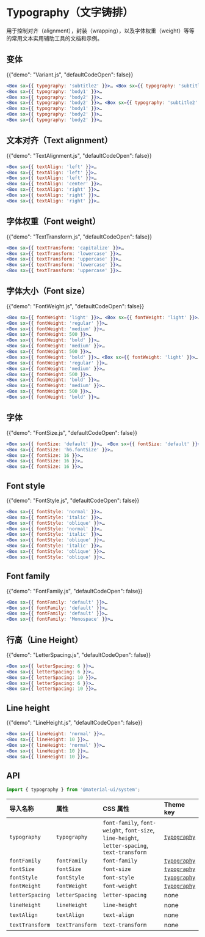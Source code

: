 # Typography（文字铸排）

<p class="description">用于控制对齐（alignment），封装（wrapping），以及字体权重（weight）等等的常用文本实用辅助工具的文档和示例。</p>

## 变体

{{"demo": "Variant.js", "defaultCodeOpen": false}}

```jsx
<Box sx={{ typography: 'subtitle2' }}>… <Box sx={{ typography: 'subtitle2' }}>… // theme.typography.subtitle2
<Box sx={{ typography: 'body1' }}>…
<Box sx={{ typography: 'body2' }}>…
<Box sx={{ typography: 'body2' }}>… <Box sx={{ typography: 'subtitle2' }}>… // theme.typography.subtitle2
<Box sx={{ typography: 'body1' }}>…
<Box sx={{ typography: 'body2' }}>…
<Box sx={{ typography: 'body2' }}>…
```

## 文本对齐（Text alignment）

{{"demo": "TextAlignment.js", "defaultCodeOpen": false}}

```jsx
<Box sx={{ textAlign: 'left' }}>…
<Box sx={{ textAlign: 'left' }}>…
<Box sx={{ textAlign: 'left' }}>…
<Box sx={{ textAlign: 'center' }}>…
<Box sx={{ textAlign: 'right' }}>…
<Box sx={{ textAlign: 'right' }}>…
<Box sx={{ textAlign: 'right' }}>…
```

## 字体权重（Font weight）

{{"demo": "TextTransform.js", "defaultCodeOpen": false}}

```jsx
<Box sx={{ textTransform: 'capitalize' }}>…
<Box sx={{ textTransform: 'lowercase' }}>…
<Box sx={{ textTransform: 'uppercase' }}>…
<Box sx={{ textTransform: 'lowercase' }}>…
<Box sx={{ textTransform: 'uppercase' }}>…
```

## 字体大小（Font size）

{{"demo": "FontWeight.js", "defaultCodeOpen": false}}

```jsx
<Box sx={{ fontWeight: 'light' }}>… <Box sx={{ fontWeight: 'light' }}>… // theme.typography.fontWeightLight
<Box sx={{ fontWeight: 'regular' }}>…
<Box sx={{ fontWeight: 'medium' }}>…
<Box sx={{ fontWeight: 500 }}>…
<Box sx={{ fontWeight: 'bold' }}>…
<Box sx={{ fontWeight: 'medium' }}>…
<Box sx={{ fontWeight: 500 }}>…
<Box sx={{ fontWeight: 'bold' }}>… <Box sx={{ fontWeight: 'light' }}>… // theme.typography.fontWeightLight
<Box sx={{ fontWeight: 'regular' }}>…
<Box sx={{ fontWeight: 'medium' }}>…
<Box sx={{ fontWeight: 500 }}>…
<Box sx={{ fontWeight: 'bold' }}>…
<Box sx={{ fontWeight: 'medium' }}>…
<Box sx={{ fontWeight: 500 }}>…
<Box sx={{ fontWeight: 'bold' }}>…
```

## 字体

{{"demo": "FontSize.js", "defaultCodeOpen": false}}

```jsx
<Box sx={{ fontSize: 'default' }}>…  <Box sx={{ fontSize: 'default' }}>…  <Box sx={{ fontSize: 'default' }}>…  // theme.typography.fontSize
<Box sx={{ fontSize: 'h6.fontSize' }}>…
<Box sx={{ fontSize: 16 }}>…
<Box sx={{ fontSize: 16 }}>…
<Box sx={{ fontSize: 16 }}>…
```

## Font style

{{"demo": "FontStyle.js", "defaultCodeOpen": false}}

```jsx
<Box sx={{ fontStyle: 'normal' }}>…
<Box sx={{ fontStyle: 'italic' }}>…
<Box sx={{ fontStyle: 'oblique' }}>…
<Box sx={{ fontStyle: 'normal' }}>…
<Box sx={{ fontStyle: 'italic' }}>…
<Box sx={{ fontStyle: 'oblique' }}>…
<Box sx={{ fontStyle: 'italic' }}>…
<Box sx={{ fontStyle: 'oblique' }}>…
<Box sx={{ fontStyle: 'oblique' }}>…
```

## Font family

{{"demo": "FontFamily.js", "defaultCodeOpen": false}}

```jsx
<Box sx={{ fontFamily: 'default' }}>…
<Box sx={{ fontFamily: 'default' }}>…
<Box sx={{ fontFamily: 'default' }}>…
<Box sx={{ fontFamily: 'Monospace' }}>…
```

## 行高（Line Height）

{{"demo": "LetterSpacing.js", "defaultCodeOpen": false}}

```jsx
<Box sx={{ letterSpacing: 6 }}>…
<Box sx={{ letterSpacing: 6 }}>…
<Box sx={{ letterSpacing: 10 }}>…
<Box sx={{ letterSpacing: 6 }}>…
<Box sx={{ letterSpacing: 10 }}>…
```

## Line height

{{"demo": "LineHeight.js", "defaultCodeOpen": false}}

```jsx
<Box sx={{ lineHeight: 'normal' }}>…
<Box sx={{ lineHeight: 10 }}>…
<Box sx={{ lineHeight: 'normal' }}>…
<Box sx={{ lineHeight: 10 }}>…
<Box sx={{ lineHeight: 10 }}>…
```

## API

```js
import { typography } from '@material-ui/system';
```

| 导入名称            | 属性              | CSS 属性                                                                                       | Theme key                                                                          |
|:--------------- |:--------------- |:-------------------------------------------------------------------------------------------- |:---------------------------------------------------------------------------------- |
| `typography`    | `typography`    | `font-family`, `font-weight`, `font-size`, `line-height`, `letter-spacing`, `text-transform` | [`typography`](/material-ui/customization/default-theme/?expand-path=$.typography) |
| `fontFamily`    | `fontFamily`    | `font-family`                                                                                | [`typography`](/material-ui/customization/default-theme/?expand-path=$.typography) |
| `fontSize`      | `fontSize`      | `font-size`                                                                                  | [`typography`](/material-ui/customization/default-theme/?expand-path=$.typography) |
| `fontStyle`     | `fontStyle`     | `font-style`                                                                                 | [`typography`](/material-ui/customization/default-theme/?expand-path=$.typography) |
| `fontWeight`    | `fontWeight`    | `font-weight`                                                                                | [`typography`](/material-ui/customization/default-theme/?expand-path=$.typography) |
| `letterSpacing` | `letterSpacing` | `letter-spacing`                                                                             | none                                                                               |
| `lineHeight`    | `lineHeight`    | `line-height`                                                                                | none                                                                               |
| `textAlign`     | `textAlign`     | `text-align`                                                                                 | none                                                                               |
| `textTransform` | `textTransform` | `text-transform`                                                                             | none                                                                               |
